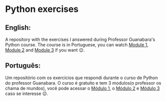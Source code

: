 # Python exercises
## English: 
 A repository with the exercises I answered during Professor Guanabara's Python course.
 The course is in Portuguese, you can watch [Module 1](https://www.youtube.com/playlist?list=PLHz_AreHm4dlKP6QQCekuIPky1CiwmdI6), [Module 2](https://www.youtube.com/playlist?list=PLHz_AreHm4dk_nZHmxxf_J0WRAqy5Czye) and [Module 3](https://www.youtube.com/playlist?list=PLHz_AreHm4dksnH2jVTIVNviIMBVYyFnH) if you want 😉.
 
 
## Português: 
 Um repositório com os exercícios que respondi durante o curso de Python do professor Guanabara.
 O curso é gratuito e tem 3 modulos(o professor os chama de mundos), você pode acessar o [Módulo 1](https://www.youtube.com/playlist?list=PLHz_AreHm4dlKP6QQCekuIPky1CiwmdI6), o [Módulo 2](https://www.youtube.com/playlist?list=PLHz_AreHm4dk_nZHmxxf_J0WRAqy5Czye) e [Módulo 3](https://www.youtube.com/playlist?list=PLHz_AreHm4dksnH2jVTIVNviIMBVYyFnH) caso se interesse 😉.
 
